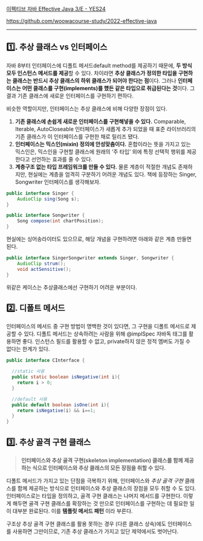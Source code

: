 [이펙티브 자바 Effective Java 3/E - YES24](http://www.yes24.com/Product/Goods/65551284)

https://github.com/woowacourse-study/2022-effective-java

---

## 1️⃣. 추상 클래스 vs 인터페이스

자바 8부터 인터페이스에 디폴트 메서드default method를 제공하기 때문에, **두 방식 모두 인스턴스 메서드를 제공**할 수 있다. 차이라면 **추상 클래스가 정의한 타입을 구현하는 클래스는 반드시 추상 클래스의 하위 클래스가 되어야 한다는 점**이다. 그러나 **인터페이스는 어떤 클래스를 구현(implements)를 헀든 같은 타입으로 취급된다는 것**이다. 그 결과 기존 클래스에 새로운 인터페이스를 구현하기 편하다.

비슷한 역할이지만, 인터페이스는 추상 클래스에 비해 다양한 장점이 있다.

1. **기존 클래스에 손쉽게 새로운 인터페이스를 구현해넣을 수 있다.**
   Comparable, Iterable, AutoCloseable 인터페이스가 새롭게 추가 되었을 때 표준 라이브러리의 기존 클래스가 이 인터페이스를 구현한 채로 릴리즈 됐다.
2. **인터페이스는 믹스인(mixin) 정의에 안성맞춤이다.**
   혼합이라는 뜻을 가지고 있는 믹스인은, 믹스인을 구현할 클래스에 원래의 ‘주 타입’ 외에 특정 선택적 행위를 제공한다고 선언하는 효과를 줄 수 있다.
3. **계층구조 없는 타입 프레임워크를 만들 수 있다.**
   물론 계층이 적절한 개념도 존재하지만, 현실에는 계층을 엄격히 구분하기 어려운 개념도 있다. 책에 등장하는 Singer, Songwriter 인터페이스를 생각해보자.

```java
public interface Singer {
	AudioClip sing(Song s);
}

public interface Songwriter {
	Song compose(int chartPosition);
}
```

현실에는 싱어송라이터도 있으므로, 해당 개념을 구현하려면 아래와 같은 계층 만들면 된다.

```java
public interface SingerSongwriter extends Singer, Songwriter {
	AudioClip strum();
	void actSensitive();
}
```

위같은 케이스는 추상클래스에선 구현하기 어려운 부분이다.

## 2️⃣. 디폴트 메서드

인터페이스의 메서드 중 구현 방법이 명백한 것이 있다면, 그 구현을 디폴트 메서드로 제공할 수 있다. 디폴트 메서드는 상속하려는 사람을 위해 @implSpec 자바독 태그를 활용하면 좋다.
인스턴스 필드를 활용할 수 없고, private하지 않은 정적 멤버도 가질 수 없다는 한계가 있다.

```java
public interface CInterface {

  //static 사용
  public static boolean isNegative(int i){
    return i > 0;
  }

  //default 사용
  public default boolean isOne(int i){
    return isNegative(i) && i==1;
  }
}
```

## 3️⃣. 추상 골격 구현 클래스

> **인터페이스와 추상 골격 구현(skeleton implementation) 클래스를 함께 제공하는 식으로 인터페이스와 추상 클래스의 모든 장점을 취할 수 있다.**
>

디폴트 메서드가 가지고 있는 단점을 극복하기 위해, 인터페이스와 *추상 골격 구현* 클래스를 함께 제공하는 방식으로 인터페이스와 추상 클래스의 장점을 모두 취할 수 도 있다. 인터페이스로는 타입을 정의하고, 골격 구현 클래스는 나머지 메서드를 구현한다. 이렇게 해두면 골격 구현 클래스를 확장하는 것 만으로 인터페이스를 구현하는 데 필요한 일이 대부분 완료된다. 이를 **템플릿 메서드 패턴** 이라 부른다.

구조상 추상 골격 구현 클래스를 활용 못하는 경우 (다른 클래스 상속)에도 인터페이스를 사용하면 그만이므로, 기존 추상 클래스가 가지고 있단 제약에서도 벗어난다.